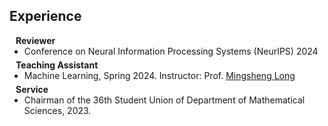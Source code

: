 ## Experience

<h4 style="margin:0 10px 0;">Reviewer</h4>

<ul style="margin:0 0 5px;">
  <li><autocolor>Conference on Neural Information Processing Systems (NeurIPS) 2024</autocolor></li>
</ul>

<h4 style="margin:0 10px 0;">Teaching Assistant</h4>

<ul style="margin:0 0 5px;">
  <li><autocolor>Machine Learning, Spring 2024. Instructor: Prof. <a href="http://ise.thss.tsinghua.edu.cn/~mlong/">Mingsheng Long</a></autocolor></li>
</ul>

<h4 style="margin:0 10px 0;">Service</h4>
<ul style="margin:0 0 20px;">
  <li><autocolor>Chairman of the 36th Student Union of Department of Mathematical Sciences, 2023.</autocolor></li>
</ul>
